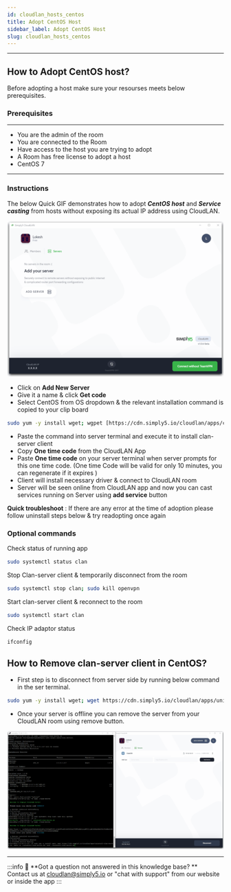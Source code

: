 ```yaml
---
id: cloudlan_hosts_centos
title: Adopt CentOS Host
sidebar_label: Adopt CentOS Host
slug: cloudlan_hosts_centos
---
```


---

## How to Adopt CentOS host?
Before adopting a host make sure your resourses meets below prerequisites. 

### Prerequisites
---
- You are the admin of the room
- You are connected to the Room
- Have access to the host you are trying to adopt
- A Room has free license to adopt a host
- CentOS 7
---
### Instructions

The below Quick GIF demonstrates how to adopt ***CentOS host*** and ***Service casting*** from hosts without exposing its actual IP address using CloudLAN.

![assets/images/Add__adopt_CentOS_server.gif](assets/images/Add__adopt_CentOS_server.gif)

- Click on **Add New Server**
- Give it a name & click **Get code**
- Select CentOS from OS dropdown & the relevant installation command is copied to your clip board

```bash
sudo yum -y install wget; wgpet [https://cdn.simply5.io/cloudlan/apps/clan-server;](https://cdn.simply5.io/cloudlan/apps/clan-server;) chmod +x ./clan-server; sudo ./clan-server
```

- Paste the command into server terminal and execute it to install clan-server client
- Copy **One time code** from the CloudLAN App
- Paste **One time code** on your server terminal when server prompts for this one time code. (One time Code will be valid for only 10 minutes, you can regenerate if it expires )
- Client will install necessary driver & connect to CloudLAN room
- Server will be seen online from CloudLAN app and now you can cast services running on Server using **add service** button

**Quick troubleshoot** : If there are any error at the time of adoption please follow uninstall steps below & try readopting once again 

### Optional commands

Check status of running app

```bash
sudo systemctl status clan
```

Stop Clan-server client & temporarily disconnect from the room 

```bash
sudo systemctl stop clan; sudo kill openvpn
```

Start clan-server client & reconnect to the room

```bash
sudo systemctl start clan
```

Check IP adaptor status 

```bash
ifconfig
```

## How to Remove clan-server client in CentOS?

- First step is to disconnect from server side by running below command in the ser terminal.

```bash
sudo yum -y install wget; wget https://cdn.simply5.io/cloudlan/apps/uninstall-clan-server.sh; chmod +x ./uninstall-clan-server.sh; sudo ./uninstall-clan-server.sh
```

- Once your server is offline you can remove the server from your CloudLAN room using remove button.

![assets/images/Remove_CentOS_server.gif](assets/images/Remove_CentOS_server.gif)

---
:::info
:information_desk_person: **Got a question not answered in this knowledge base? ** <br />
Contact us at [cloudlan@simply5.io](mailto:cloudlan@simply5.io) or "chat with support" from our website or inside the app
:::